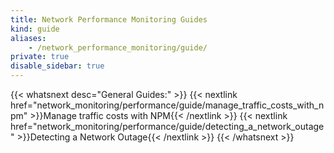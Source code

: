 ```yaml
---
title: Network Performance Monitoring Guides
kind: guide
aliases:
    - /network_performance_monitoring/guide/
private: true
disable_sidebar: true
---
```


{{< whatsnext desc="General Guides:" >}}
    {{< nextlink href="network_monitoring/performance/guide/manage_traffic_costs_with_npm" >}}Manage traffic costs with NPM{{< /nextlink >}}
    {{< nextlink href="network_monitoring/performance/guide/detecting_a_network_outage" >}}Detecting a Network Outage{{< /nextlink >}}
{{< /whatsnext >}}
